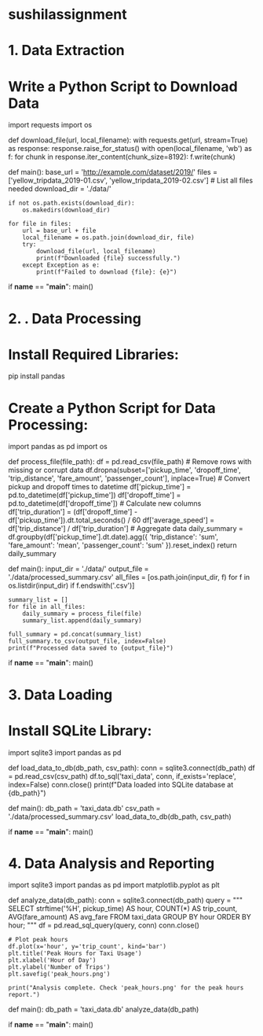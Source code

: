 # sushilassignment
# 1. Data Extraction
# Write a Python Script to Download Data
import requests
import os

def download_file(url, local_filename):
    with requests.get(url, stream=True) as response:
        response.raise_for_status()
        with open(local_filename, 'wb') as f:
            for chunk in response.iter_content(chunk_size=8192):
                f.write(chunk)

def main():
    base_url = 'http://example.com/dataset/2019/'
    files = ['yellow_tripdata_2019-01.csv', 'yellow_tripdata_2019-02.csv']  # List all files needed
    download_dir = './data/'
    
    if not os.path.exists(download_dir):
        os.makedirs(download_dir)

    for file in files:
        url = base_url + file
        local_filename = os.path.join(download_dir, file)
        try:
            download_file(url, local_filename)
            print(f"Downloaded {file} successfully.")
        except Exception as e:
            print(f"Failed to download {file}: {e}")

if __name__ == "__main__":
    main()



# 2. . Data Processing

# Install Required Libraries:

pip install pandas

# Create a Python Script for Data Processing:

import pandas as pd
import os

def process_file(file_path):
    df = pd.read_csv(file_path)
    # Remove rows with missing or corrupt data
    df.dropna(subset=['pickup_time', 'dropoff_time', 'trip_distance', 'fare_amount', 'passenger_count'], inplace=True)
    # Convert pickup and dropoff times to datetime
    df['pickup_time'] = pd.to_datetime(df['pickup_time'])
    df['dropoff_time'] = pd.to_datetime(df['dropoff_time'])
    # Calculate new columns
    df['trip_duration'] = (df['dropoff_time'] - df['pickup_time']).dt.total_seconds() / 60
    df['average_speed'] = df['trip_distance'] / df['trip_duration']
    # Aggregate data
    daily_summary = df.groupby(df['pickup_time'].dt.date).agg({
        'trip_distance': 'sum',
        'fare_amount': 'mean',
        'passenger_count': 'sum'
    }).reset_index()
    return daily_summary

def main():
    input_dir = './data/'
    output_file = './data/processed_summary.csv'
    all_files = [os.path.join(input_dir, f) for f in os.listdir(input_dir) if f.endswith('.csv')]

    summary_list = []
    for file in all_files:
        daily_summary = process_file(file)
        summary_list.append(daily_summary)

    full_summary = pd.concat(summary_list)
    full_summary.to_csv(output_file, index=False)
    print(f"Processed data saved to {output_file}")

if __name__ == "__main__":
    main()


# 3. Data Loading

# Install SQLite Library:

import sqlite3
import pandas as pd

def load_data_to_db(db_path, csv_path):
    conn = sqlite3.connect(db_path)
    df = pd.read_csv(csv_path)
    df.to_sql('taxi_data', conn, if_exists='replace', index=False)
    conn.close()
    print(f"Data loaded into SQLite database at {db_path}")

def main():
    db_path = 'taxi_data.db'
    csv_path = './data/processed_summary.csv'
    load_data_to_db(db_path, csv_path)

if __name__ == "__main__":
    main()


# 4. Data Analysis and Reporting


import sqlite3
import pandas as pd
import matplotlib.pyplot as plt

def analyze_data(db_path):
    conn = sqlite3.connect(db_path)
    query = """
    SELECT strftime('%H', pickup_time) AS hour, COUNT(*) AS trip_count, AVG(fare_amount) AS avg_fare
    FROM taxi_data
    GROUP BY hour
    ORDER BY hour;
    """
    df = pd.read_sql_query(query, conn)
    conn.close()

    # Plot peak hours
    df.plot(x='hour', y='trip_count', kind='bar')
    plt.title('Peak Hours for Taxi Usage')
    plt.xlabel('Hour of Day')
    plt.ylabel('Number of Trips')
    plt.savefig('peak_hours.png')

    print("Analysis complete. Check 'peak_hours.png' for the peak hours report.")

def main():
    db_path = 'taxi_data.db'
    analyze_data(db_path)

if __name__ == "__main__":
    main()
